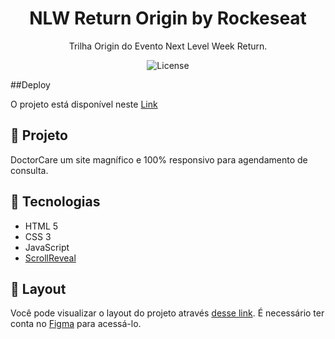 <h1 align="center">
	NLW Return Origin by Rockeseat
</h1>

<p align="center">Trilha Origin do Evento Next Level Week Return.</p>

<p align="center">
  <img alt="License" src="https://img.shields.io/badge/license-MIT-2ecc71"> 
</p>

##Deploy
<p>O projeto está disponível neste <a href="https://guilhermemendes.w3spaces.com">Link</a>
</p>

## 🚀 Projeto

DoctorCare um site magnífico e 100% responsivo para agendamento de consulta.

## 🔧 Tecnologias

- HTML 5
- CSS 3
- JavaScript
- [ScrollReveal](https://scrollrevealjs.org/)

## 🔖 Layout

Você pode visualizar o layout do projeto através [desse link](https://www.figma.com/community/file/1102912263666619803). É necessário ter conta no [Figma](https://figma.com) para acessá-lo.
